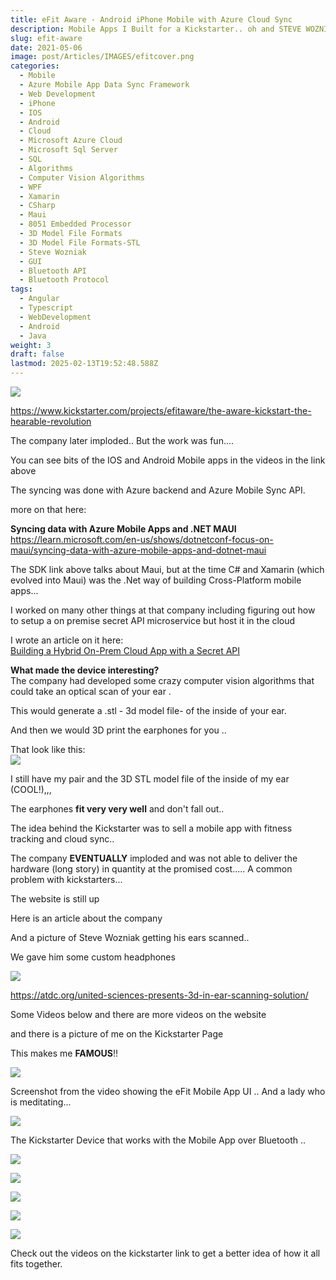 ```yaml
---
title: eFit Aware - Android iPhone Mobile with Azure Cloud Sync
description: Mobile Apps I Built for a Kickstarter.. oh and STEVE WOZNIAK... ?!?!?!
slug: efit-aware
date: 2021-05-06
image: post/Articles/IMAGES/efitcover.png
categories:
  - Mobile
  - Azure Mobile App Data Sync Framework
  - Web Development
  - iPhone
  - IOS
  - Android
  - Cloud
  - Microsoft Azure Cloud
  - Microsoft Sql Server
  - SQL
  - Algorithms
  - Computer Vision Algorithms
  - WPF
  - Xamarin
  - CSharp
  - Maui
  - 8051 Embedded Processor
  - 3D Model File Formats
  - 3D Model File Formats-STL
  - Steve Wozniak
  - GUI
  - Bluetooth API
  - Bluetooth Protocol
tags:
  - Angular
  - Typescript
  - WebDevelopment
  - Android
  - Java
weight: 3
draft: false
lastmod: 2025-02-13T19:52:48.588Z
---
```

![](/post/Articles/_EfitAware/Pasted%20image%2020250211070710.png)

<https://www.kickstarter.com/projects/efitaware/the-aware-kickstart-the-hearable-revolution>

The company later imploded.. But the work was fun....

You can see bits of the IOS and Android Mobile apps in the videos in the link above

The syncing was done with Azure backend and Azure Mobile Sync API.

more on that here:

**Syncing data with Azure Mobile Apps and .NET MAUI**\
https://learn.microsoft.com/en-us/shows/dotnetconf-focus-on-maui/syncing-data-with-azure-mobile-apps-and-dotnet-maui

The SDK link above talks about Maui, but at the time C# and Xamarin (which evolved into Maui) was the .Net way of building Cross-Platform mobile apps...

I worked on many other things at that company including figuring out how to  setup a on premise secret API microservice but host it in the cloud

I wrote an article on it here:\
[Building a Hybrid On-Prem Cloud App with a Secret API](/post/Articles/_new6/Building%20a%20Hybrid%20On-Prem%20Cloud%20App%20with%20a%20Secret%20API.md)

**What made the device interesting?**\
The company had developed some crazy computer vision algorithms that could take an optical scan of your ear .

This would generate a .stl - 3d model file- of the inside of your ear.

And then we would 3D print the earphones for you ..

That look like this:\
![](/post/Articles/_EfitAware/Pasted%20image%2020250211080325.png)

I still have my pair and the 3D STL model file of the inside of my ear (COOL!),,,

The earphones **fit very very well** and don't fall out..

The idea behind the Kickstarter was to sell a mobile app with fitness tracking and cloud sync..

The company **EVENTUALLY** imploded and was not able to deliver the hardware (long story) in quantity at the promised cost..... A common problem with kickstarters...

The website is still up

Here is an article about the company

And a picture of Steve Wozniak getting his ears scanned..

We gave him some custom headphones

![](/post/Articles/_EfitAware/Pasted%20image%2020250211075832.png)

https://atdc.org/united-sciences-presents-3d-in-ear-scanning-solution/

Some Videos below and there are more videos on the website

and there is a picture of me on the Kickstarter Page

This makes me **FAMOUS**!!

![](/post/Articles/_EfitAware/Pasted%20image%2020250211075523.png)

Screenshot from the video showing the eFit Mobile App UI .. And a lady who is meditating...

![](/post/Articles/_EfitAware/Pasted%20image%2020250211072255.png)

<!--
Relax.....
{{< video src="1940e1ad4b49eb9dea490da73220b993_h264_high.mp4" >}}
-->

<!-- width="600" 

![](post/Articles/_EfitAware/1940e1ad4b49eb9dea490da73220b993_h264_high.mp4)
-->

<!-- 
Focus....
![](post/Articles/_EfitAware/f219c212de14dd1d0eeccb415000aa2f_h264_high.mp4)




![](post/Articles/_EfitAware/video-657751-h264_high.mp4)
<https://www.kickstarter.com/projects/efitaware/the-aware-kickstart-the-hearable-revolution/rewards>



![](post/Articles/_EfitAware/Pasted%20image%2020250211070710.png)
-->

<!-- 
{{< youtube "pJNRrXJUbD4" >}}

<https://www.youtube.com/watch?v=pJNRrXJUbD4>
-->

The Kickstarter Device that works with the Mobile App over Bluetooth ..

![](/post/Articles/_EfitAware/Pasted%20image%2020250211071129.png)

![](/post/Articles/_EfitAware/Pasted%20image%2020250211070952.png)

![](/post/Articles/_EfitAware/Pasted%20image%2020250211071005.png)

![](/post/Articles/_EfitAware/Pasted%20image%2020250211071014.png)

![](/post/Articles/_EfitAware/Pasted%20image%2020250211071027.png)

Check out the videos on the kickstarter link to get a better idea of how it all fits together.

